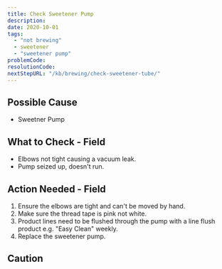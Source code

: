 ```yaml
---
title: Check Sweetener Pump
description:
date: 2020-10-01
tags:
  - "not brewing"
  - sweetener
  - "sweetener pump"
problemCode: 
resolutionCode: 
nextStepURL: "/kb/brewing/check-sweetener-tube/"
---
```

## Possible Cause

- Sweetner Pump

## What to Check - Field

- Elbows not tight causing a vacuum leak.
- Pump seized up, doesn't run.

## Action Needed - Field

1) Ensure the elbows are tight and can't be moved by hand.
2) Make sure the thread tape is pink not white.
3) Product lines need to be flushed through the pump with a line flush product e.g. "Easy Clean" weekly.
4) Replace the sweetener pump.

## Caution
